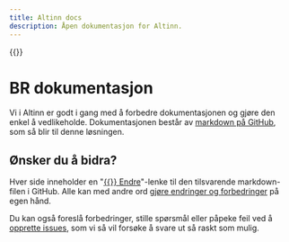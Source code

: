 ```yaml
---
title: Altinn docs
description: Åpen dokumentasjon for Altinn.
---
```


{{<docs-logo>}}

# BR dokumentasjon

Vi i Altinn er godt i gang med å forbedre dokumentasjonen og gjøre den enkel å vedlikeholde.
Dokumentasjonen består av [markdown på GitHub](https://github.com/Altinn/docs/tree/master/content),
som så blir til denne løsningen.

## Ønsker du å bidra?

Hver side inneholder en "[{{<icon fa-code-fork>}} Endre](https://github.com/altinn/docs/blob/master/content/_index.md)"-lenke
til den tilsvarende markdown-filen i GitHub.
Alle kan med andre ord [gjøre endringer og forbedringer](https://help.github.com/articles/editing-files-in-another-user-s-repository/) på egen hånd.

Du kan også foreslå forbedringer, stille spørsmål eller påpeke feil ved å [opprette issues](https://github.com/altinn/docs/issues),
som vi så vil forsøke å svare ut så raskt som mulig.

